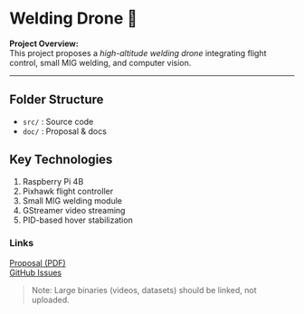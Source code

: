 # Welding Drone 🔧

**Project Overview:**  
This project proposes a *high-altitude welding drone* integrating flight control, small MIG welding, and computer vision.

---

## Folder Structure
- `src/` : Source code  
- `doc/` : Proposal & docs

## Key Technologies
1. Raspberry Pi 4B  
2. Pixhawk flight controller  
3. Small MIG welding module  
4. GStreamer video streaming  
5. PID-based hover stabilization

### Links
[Proposal (PDF)](doc/proposal.pdf)  
[GitHub Issues](../../issues)

> Note: Large binaries (videos, datasets) should be linked, not uploaded.
